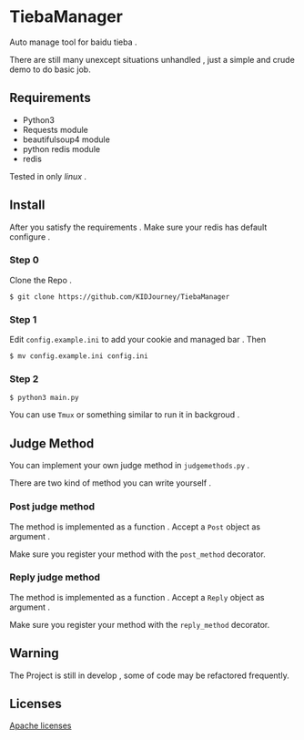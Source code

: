 # TiebaManager
Auto manage tool for baidu tieba .

There are still many unexcept situations unhandled , just a simple and crude demo to do basic job.

## Requirements
* Python3
* Requests module
* beautifulsoup4 module
* python redis module
* redis

Tested in only *linux* .

## Install

After you satisfy the requirements .
Make sure your redis has default configure .

### Step 0
Clone the Repo .
```
$ git clone https://github.com/KIDJourney/TiebaManager
```
### Step 1
Edit ```config.example.ini``` to add your cookie and managed bar . Then
```
$ mv config.example.ini config.ini
```
### Step 2
```
$ python3 main.py 
```
You can use ```Tmux``` or something similar to run it in backgroud .

## Judge Method

You can implement your own judge method in ```judgemethods.py``` .

There are two kind of method you can write yourself .

### Post judge method

The method is implemented as a function . Accept a ```Post``` object as argument .

Make sure you register your method with the ```post_method``` decorator.

### Reply judge method

The method is implemented as a function . Accept a ```Reply``` object as argument .

Make sure you register your method with the ```reply_method``` decorator.

## Warning

The Project is still in develop , some of code may be refactored frequently.

## Licenses
[Apache licenses](http://choosealicense.com/licenses/apache-2.0/)